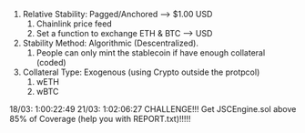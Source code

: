 1. Relative Stability: Pagged/Anchored --> $1.00 USD
    1. Chainlink price feed
    2. Set a function to exchange ETH & BTC --> USD
2. Stability Method: Algorithmic (Descentralized).
    1. People can only mint the stablecoin if have enough collateral (coded)
3. Collateral Type: Exogenous (using Crypto outside the protpcol)
    1. wETH
    2. wBTC

18/03: 1:00:22:49
21/03: 1:02:06:27 CHALLENGE!!! Get JSCEngine.sol above 85% of Coverage (help you with REPORT.txt)!!!!!